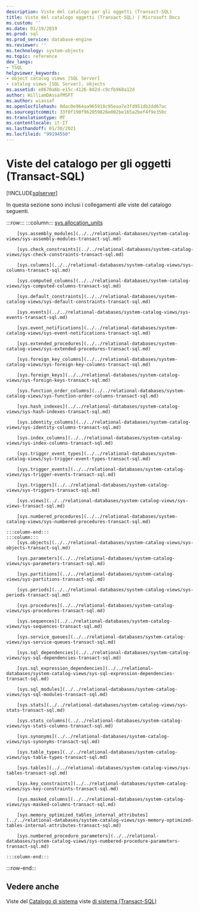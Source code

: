 ```yaml
---
description: Viste del catalogo per gli oggetti (Transact-SQL)
title: Viste del catalogo oggetti (Transact-SQL) | Microsoft Docs
ms.custom: ''
ms.date: 01/19/2019
ms.prod: sql
ms.prod_service: database-engine
ms.reviewer: ''
ms.technology: system-objects
ms.topic: reference
dev_langs:
- TSQL
helpviewer_keywords:
- object catalog views [SQL Server]
- catalog views [SQL Server], objects
ms.assetid: e8670a6b-e15c-4126-8d2d-c9cfb968a12d
author: WilliamDAssafMSFT
ms.author: wiassaf
ms.openlocfilehash: 0dac0e964aa965918c95eaa7e3fd951db2dd67ac
ms.sourcegitcommit: 33f0f190f962059826e002be165a2bef4f9e350c
ms.translationtype: MT
ms.contentlocale: it-IT
ms.lasthandoff: 01/30/2021
ms.locfileid: "99194550"
---
```

# <a name="object-catalog-views-transact-sql"></a>Viste del catalogo per gli oggetti (Transact-SQL)

[!INCLUDE[sqlserver](../../includes/applies-to-version/sqlserver.md)]

In questa sezione sono inclusi i collegamenti alle viste del catalogo seguenti.

:::row:::
    :::column:::
        [sys.allocation_units](../../relational-databases/system-catalog-views/sys-allocation-units-transact-sql.md)
        
        [sys.assembly_modules](../../relational-databases/system-catalog-views/sys-assembly-modules-transact-sql.md)
        
        [sys.check_constraints](../../relational-databases/system-catalog-views/sys-check-constraints-transact-sql.md)
        
        [sys.columns](../../relational-databases/system-catalog-views/sys-columns-transact-sql.md)
        
        [sys.computed_columns](../../relational-databases/system-catalog-views/sys-computed-columns-transact-sql.md)
        
        [sys.default_constraints](../../relational-databases/system-catalog-views/sys-default-constraints-transact-sql.md)
        
        [sys.events](../../relational-databases/system-catalog-views/sys-events-transact-sql.md)
        
        [sys.event_notifications](../../relational-databases/system-catalog-views/sys-event-notifications-transact-sql.md)
        
        [sys.extended_procedures](../../relational-databases/system-catalog-views/sys-extended-procedures-transact-sql.md)
        
        [sys.foreign_key_columns](../../relational-databases/system-catalog-views/sys-foreign-key-columns-transact-sql.md)
        
        [sys.foreign_keys](../../relational-databases/system-catalog-views/sys-foreign-keys-transact-sql.md)
        
        [sys.function_order_columns](../../relational-databases/system-catalog-views/sys-function-order-columns-transact-sql.md)
        
        [sys.hash_indexes](../../relational-databases/system-catalog-views/sys-hash-indexes-transact-sql.md)

        [sys.identity_columns](../../relational-databases/system-catalog-views/sys-identity-columns-transact-sql.md)
        
        [sys.index_columns](../../relational-databases/system-catalog-views/sys-index-columns-transact-sql.md)
        
        [sys.trigger_event_types](../../relational-databases/system-catalog-views/sys-trigger-event-types-transact-sql.md)
        
        [sys.trigger_events](../../relational-databases/system-catalog-views/sys-trigger-events-transact-sql.md)
        
        [sys.triggers](../../relational-databases/system-catalog-views/sys-triggers-transact-sql.md)
        
        [sys.views](../../relational-databases/system-catalog-views/sys-views-transact-sql.md)
        
        [sys.numbered_procedures](../../relational-databases/system-catalog-views/sys-numbered-procedures-transact-sql.md)

    :::column-end:::
    :::column:::
        [sys.objects](../../relational-databases/system-catalog-views/sys-objects-transact-sql.md)
        
        [sys.parameters](../../relational-databases/system-catalog-views/sys-parameters-transact-sql.md)
        
        [sys.partitions](../../relational-databases/system-catalog-views/sys-partitions-transact-sql.md)
        
        [sys.periods](../../relational-databases/system-catalog-views/sys-periods-transact-sql.md)
        
        [sys.procedures](../../relational-databases/system-catalog-views/sys-procedures-transact-sql.md)
        
        [sys.sequences](../../relational-databases/system-catalog-views/sys-sequences-transact-sql.md)

        [sys.service_queues](../../relational-databases/system-catalog-views/sys-service-queues-transact-sql.md)
        
        [sys.sql_dependencies](../../relational-databases/system-catalog-views/sys-sql-dependencies-transact-sql.md)
        
        [sys.sql_expression_dependencies](../../relational-databases/system-catalog-views/sys-sql-expression-dependencies-transact-sql.md)
        
        [sys.sql_modules](../../relational-databases/system-catalog-views/sys-sql-modules-transact-sql.md)
        
        [sys.stats](../../relational-databases/system-catalog-views/sys-stats-transact-sql.md)
        
        [sys.stats_columns](../../relational-databases/system-catalog-views/sys-stats-columns-transact-sql.md)
        
        [sys.synonyms](../../relational-databases/system-catalog-views/sys-synonyms-transact-sql.md)
        
        [sys.table_types](../../relational-databases/system-catalog-views/sys-table-types-transact-sql.md)
        
        [sys.tables](../../relational-databases/system-catalog-views/sys-tables-transact-sql.md)
        
        [sys.key_constraints](../../relational-databases/system-catalog-views/sys-key-constraints-transact-sql.md)
        
        [sys.masked_columns](../../relational-databases/system-catalog-views/sys-masked-columns-transact-sql.md)
        
        [sys.memory_optimized_tables_internal_attributes](../../relational-databases/system-catalog-views/sys-memory-optimized-tables-internal-attributes-transact-sql.md)
        
        [sys.numbered_procedure_parameters](../../relational-databases/system-catalog-views/sys-numbered-procedure-parameters-transact-sql.md)
        
    :::column-end:::
:::row-end:::
  
## <a name="see-also"></a>Vedere anche  
 Viste del [Catalogo di sistema](catalog-views-transact-sql.md) viste [di sistema &#40;Transact-SQL&#41;](../../t-sql/language-reference.md)  
  
